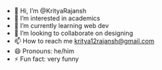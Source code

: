 - 👋 Hi, I’m @KrityaRajansh
- 👀 I’m interested in academics
- 🌱 I’m currently learning web dev
- 💞️ I’m looking to collaborate on designing
- 📫 How to reach me kritya12rajansh@gmail.com
- 😄 Pronouns: he/him
- ⚡ Fun fact: very funny

<!---
KrityaRajansh/KrityaRajansh is a ✨ special ✨ repository because its `README.md` (this file) appears on your GitHub profile.
You can click the Preview link to take a look at your changes.
--->
